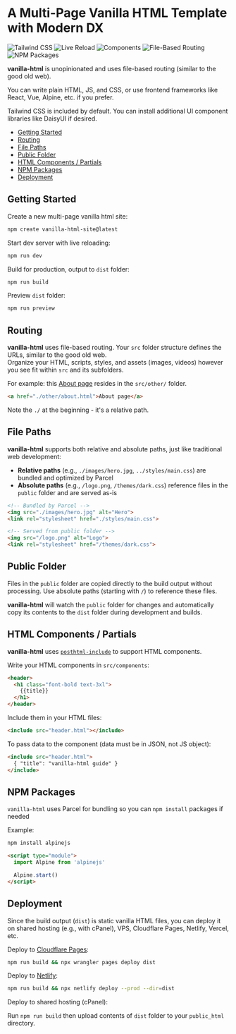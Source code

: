 # A Multi-Page Vanilla HTML Template with Modern DX
![Tailwind CSS](https://img.shields.io/badge/Tailwind%20CSS-7efff5)
![Live Reload](https://img.shields.io/badge/Live%20Reload-D6A2E8)
![Components](https://img.shields.io/badge/Components-b8e994)
![File-Based Routing](https://img.shields.io/badge/File--Based%20Routing-fdcb6e)
![NPM Packages](https://img.shields.io/badge/NPM%20Packages-ffb8b8)

**vanilla-html** is unopinionated and uses file-based routing (similar to the good old web).

You can write plain HTML, JS, and CSS, or use frontend frameworks like React, Vue, Alpine, etc. if you prefer.

Tailwind CSS is included by default. You can install additional UI component libraries like DaisyUI if desired.

  * [Getting Started](#getting-started)
  * [Routing](#routing)
  * [File Paths](#file-paths)
  * [Public Folder](#public-folder)
  * [HTML Components / Partials](#html-components--partials)
  * [NPM Packages](#npm-packages)
  * [Deployment](#deployment)

## Getting Started

Create a new multi-page vanilla html site:  
```bash
npm create vanilla-html-site@latest
```

Start dev server with live reloading:  
```bash
npm run dev
```

Build for production, output to `dist` folder:  
```bash
npm run build
```

Preview `dist` folder:  
```bash
npm run preview
```

## Routing

**vanilla-html** uses file-based routing. Your `src` folder structure defines the URLs, similar to the good old web.  
Organize your HTML, scripts, styles, and assets (images, videos) however you see fit within `src` and its subfolders.

For example: this [About page](https://vani.b95.dev/other/about.html) resides in the `src/other/` folder.

```html
<a href="./other/about.html">About page</a>
```

Note the `./` at the beginning - it's a relative path.

## File Paths

**vanilla-html** supports both relative and absolute paths, just like traditional web development:

- **Relative paths** (e.g., `./images/hero.jpg`, `../styles/main.css`) are bundled and optimized by Parcel
- **Absolute paths** (e.g., `/logo.png`, `/themes/dark.css`) reference files in the `public` folder and are served as-is

```html
<!-- Bundled by Parcel -->
<img src="./images/hero.jpg" alt="Hero">
<link rel="stylesheet" href="./styles/main.css">

<!-- Served from public folder -->
<img src="/logo.png" alt="Logo">
<link rel="stylesheet" href="/themes/dark.css">
```

## Public Folder

Files in the `public` folder are copied directly to the build output without processing. 
Use absolute paths (starting with `/`) to reference these files. 

**vanilla-html** will watch the `public` folder for changes and automatically copy its contents to the `dist` folder during development and builds.

## HTML Components / Partials

**vanilla-html** uses [`posthtml-include`](https://github.com/posthtml/posthtml-include) to support HTML components.

Write your HTML components in `src/components`:

```html
<header>
  <h1 class="font-bold text-3xl">
    {{title}}
  </h1>
</header>
```

Include them in your HTML files:

```html
<include src="header.html"></include>
```

To pass data to the component (data must be in JSON, not JS object):

```html
<include src="header.html">
  { "title": "vanilla-html guide" }
</include>
```

## NPM Packages

`vanilla-html` uses Parcel for bundling so you can `npm install` packages if needed

Example: 

```bash
npm install alpinejs
```

```html
<script type="module">
  import Alpine from 'alpinejs'

  Alpine.start()
</script>
```

## Deployment

Since the build output (`dist`) is static vanilla HTML files, you can deploy it on shared hosting (e.g., with cPanel), VPS, Cloudflare Pages, Netlify, Vercel, etc.

Deploy to [Cloudflare Pages](https://pages.cloudflare.com/):

```bash
npm run build && npx wrangler pages deploy dist
```

Deploy to [Netlify](https://www.netlify.com/):

```bash
npm run build && npx netlify deploy --prod --dir=dist
```

Deploy to shared hosting (cPanel):

Run `npm run build` then upload contents of `dist` folder to your `public_html` directory.
